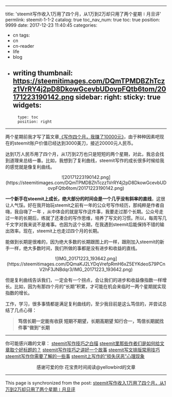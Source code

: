 
---
title: 'steemit写作收入1万用了四个月，从1万到2万却只用了两个星期∣月旦评'
permlink: steemit-1-1-2
catalog: true
toc_nav_num: true
toc: true
position: 9999
date: 2017-12-23 11:40:45
categories:
- cn
tags:
- cn
- cn-reader
- life
- blog
- writing
thumbnail: https://steemitimages.com/DQmTPMDBZhTczz1VrRY4j2pD8DkowGcevbUDovpFQtb6tom/20171223190142.png
sidebar:
    right:
        sticky: true
widgets:
    -
        type: toc
        position: right
---


两个星期前我才写了篇文章[《写作四个月，我赚了10000元》](https://steemit.com/cn/@yellowbird/steemit-10000cny)，由于种种因素吧现在的steemit账户价值已经达到3000美刀，接近20000元人民币。

达到1万人民币用了四个月，从1万到2万也只是短短的两个星期，对此，我总会找到道理来总结一番。比如，我想到了复利曲线，steemit写作的成长很多时候给我的感觉就是像复利曲线。

<center>![20171223190142.png](https://steemitimages.com/DQmTPMDBZhTczz1VrRY4j2pD8DkowGcevbUDovpFQtb6tom/20171223190142.png)</center>

**一个新手在steemit上成长，绝大部分的时间会是一个几乎没有斜率的直线**，这很让人气馁。好在我开始玩steemit之前有一年的公众号写作经历，那纯粹是作者自嗨，我自嗨了一年 ，从中体会的就是写作这件事，我要走过那个长期。公众号走过一年的长期后，练就了还凑合的写作思维，培养了写文的习惯。所以，每周写几千文字对我来说不是难事。也因为这个长期，在我遇到steemit后能保持不错的输出效率。现在，steemit上也走过四个月的长期。

能做到长期是很难的，因为绝大多数的长期跟图上的一样，跟刚加入steemit的新手一样，绝大多数时间，我们所做的事都是没有进步和收益的直线。

<center>![IMG_20171223_193642.png](https://steemitimages.com/DQmaKJ2LYDqVrefpRmH6xZ5EYKdeoS79PCnV2hF3JNBdqr3/IMG_20171223_193642.png)</center>

但是复利曲线告诉我们，一定会有一个拐点，会让我们的进步和收益像指数一样增长。比如，因为有那四个月的“长期”积累，才可能在机会来临时一两个星期就实现指数的增长。

工作，学习，很多事情都是满足复利曲线的，至少我目前是这么笃信的，并尝试总结了几点心得：

> **笃信长期一定能有收获
短期不期望，长期高期望
知行合一，笃信长期就找件事“做到”长期**

---
你可能感兴趣的文章：
[steemit写作技巧之白描](https://steemit.com/cn/@yellowbird/3whpem)
[steemit里那些作者们是如何给文章取个好标题的？](https://steemit.com/cn/@yellowbird/tkrqo-steemit)
[steemit写作技巧之讲好一个故事](https://steemit.com/cn/@yellowbird/5w3vc3)
[steemit写文排版常用技巧](https://steemit.com/cn/@yellowbird/3aeewa-steemit)
[steemit写作你需要了解的一些事](https://steemit.com/cn/@yellowbird/steemit-about-steemit-writing)
[steemit上写作的“损失厌恶”心理现象](https://steemit.com/cn/@yellowbird/3cbscb-steemit)

<center>感谢可爱的你
花宝贵时间阅读@yellowbird的文章</center>

- - -

This page is synchronized from the post: [steemit写作收入1万用了四个月，从1万到2万却只用了两个星期∣月旦评](https://steemit.com/@yellowbird/steemit-1-1-2)
